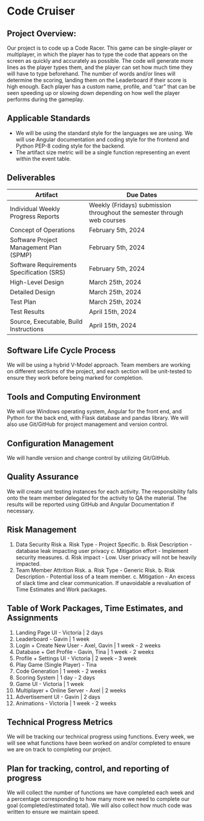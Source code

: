 # Code Cruiser
## Project Overview:
Our project is to code up a Code Racer. This game can be single-player or multiplayer, in which the player has to type the code that appears on the screen as quickly and accurately as possible. The code will generate more lines as the player types them, and the player can set how much time they will have to type beforehand. The number of words and/or lines will determine the scoring, landing them on the Leaderboard if their score is high enough. Each player has a custom name, profile, and “car” that can be seen speeding up or slowing down depending on how well the player performs during the gameplay. 
## Applicable Standards
- We will be using the standard style for the languages we are using. We will use Angular documentation and coding style for the frontend and Python PEP-8 coding style for the backend.
- The artifact size metric will be a single function representing an event within the event table.
## Deliverables
| Artifact | Due Dates |
| -------- | --------- |
| Individual Weekly Progress Reports | Weekly (Fridays) submission throughout the semester through web courses |
| Concept of Operations | February 5th, 2024 |
| Software Project Management Plan (SPMP) | February 5th, 2024 |
| Software Requirements Specification (SRS) | February 5th, 2024 |
| High-Level Design | March 25th, 2024 |
| Detailed Design | March 25th, 2024 |
| Test Plan | March 25th, 2024 |
| Test Results | April 15th, 2024 |
| Source, Executable, Build Instructions | April 15th, 2024 |
## Software Life Cycle Process
We will be using a hybrid V-Model approach. Team members are working on different sections of the project, and each section will be unit-tested to ensure they work before being marked for completion.
## Tools and Computing Environment
We will use Windows operating system, Angular for the front end, and Python for the back end, with Flask database and pandas library. We will also use Git/GitHub for project management and version control.
## Configuration Management
We will handle version and change control by utilizing Git/GitHub.
## Quality Assurance
We will create unit testing instances for each activity. The responsibility falls onto the team member delegated for the activity to QA the material. The results will be reported using GitHub and Angular Documentation if necessary.
## Risk Management
1. Data Security Risk
    a. Risk Type - Project Specific.
    b. Risk Description - database leak impacting user privacy
    c. Mitigation effort - Implement security measures.
    d. Risk impact - Low. User privacy will not be heavily impacted.
2. Team Member Attrition Risk.
    a. Risk Type - Generic Risk.
    b. Risk Description - Potential loss of a team member.
    c. Mitigation - An excess of slack time and clear communication. If unavoidable a revaluation of Time Estimates and Work packages.
## Table of Work Packages, Time Estimates, and Assignments
1. Landing Page UI - Victoria | 2 days
2. Leaderboard - Gavin | 1 week
3. Login + Create New User - Axel, Gavin | 1 week - 2 weeks
4. Database + Get Profile - Gavin, Tina  | 1 week - 2 weeks
5. Profile + Settings UI - Victoria | 2 week - 3 week
6. Play Game (Single Player) - Tina
7. Code Generation | 1 week - 2 weeks
8. Scoring System | 1 day - 2 days
9. Game UI - Victoria | 1 week
10. Multiplayer + Online Server - Axel | 2 weeks
11. Advertisement UI - Gavin | 2 days
12. Animations - Victoria | 1 week - 2 weeks
## Technical Progress Metrics
We will be tracking our technical progress using functions. Every week, we will see what functions have been worked on and/or completed to ensure we are on track to completing our project.
## Plan for tracking, control, and reporting of progress
We will collect the number of functions we have completed each week and a percentage corresponding to how many more we need to complete our goal (completed/estimated total). We will also collect how much code was written to ensure we maintain speed.